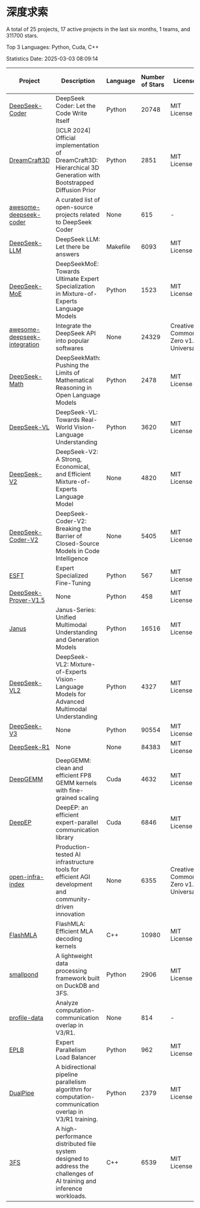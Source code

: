 # 深度求索

A total of 25 projects, 17 active projects in the last six months, 1 teams, and 311700 stars.

Top 3 Languages: Python, Cuda, C++

Statistics Date: 2025-03-03 08:09:14

| Project | Description | Language | Number of Stars | License | Creation Date | Last Updated Date | Last Pushed Date |
| --- | --- | --- | --- | --- | --- | --- | --- |
| [DeepSeek-Coder](https://github.com/deepseek-ai/DeepSeek-Coder) | DeepSeek Coder: Let the Code Write Itself | Python | 20748 | MIT License | 2023-10-20 | 2025-03-03 | 2024-05-21 |
| [DreamCraft3D](https://github.com/deepseek-ai/DreamCraft3D) | [ICLR 2024] Official implementation of DreamCraft3D: Hierarchical 3D Generation with Bootstrapped Diffusion Prior | Python | 2851 | MIT License | 2023-10-23 | 2025-03-03 | 2024-08-21 |
| [awesome-deepseek-coder](https://github.com/deepseek-ai/awesome-deepseek-coder) | A curated list of open-source projects related to DeepSeek Coder | None | 615 | - | 2023-11-06 | 2025-03-03 | 2024-04-03 |
| [DeepSeek-LLM](https://github.com/deepseek-ai/DeepSeek-LLM) | DeepSeek LLM: Let there be answers | Makefile | 6093 | MIT License | 2023-11-29 | 2025-03-03 | 2024-02-04 |
| [DeepSeek-MoE](https://github.com/deepseek-ai/DeepSeek-MoE) | DeepSeekMoE: Towards Ultimate Expert Specialization in Mixture-of-Experts Language Models | Python | 1523 | MIT License | 2024-01-02 | 2025-03-03 | 2024-01-16 |
| [awesome-deepseek-integration](https://github.com/deepseek-ai/awesome-deepseek-integration) | Integrate the DeepSeek API into popular softwares | None | 24329 | Creative Commons Zero v1.0 Universal | 2024-01-11 | 2025-03-03 | 2025-02-28 |
| [DeepSeek-Math](https://github.com/deepseek-ai/DeepSeek-Math) | DeepSeekMath: Pushing the Limits of Mathematical Reasoning in Open Language Models | Python | 2478 | MIT License | 2024-02-05 | 2025-03-03 | 2024-04-15 |
| [DeepSeek-VL](https://github.com/deepseek-ai/DeepSeek-VL) | DeepSeek-VL: Towards Real-World Vision-Language Understanding | Python | 3620 | MIT License | 2024-03-07 | 2025-03-03 | 2024-04-24 |
| [DeepSeek-V2](https://github.com/deepseek-ai/DeepSeek-V2) | DeepSeek-V2: A Strong, Economical, and Efficient Mixture-of-Experts Language Model | None | 4820 | MIT License | 2024-04-22 | 2025-03-03 | 2024-09-25 |
| [DeepSeek-Coder-V2](https://github.com/deepseek-ai/DeepSeek-Coder-V2) | DeepSeek-Coder-V2: Breaking the Barrier of Closed-Source Models in Code Intelligence | None | 5405 | MIT License | 2024-06-14 | 2025-03-03 | 2024-09-24 |
| [ESFT](https://github.com/deepseek-ai/ESFT) | Expert Specialized Fine-Tuning | Python | 567 | MIT License | 2024-07-04 | 2025-03-03 | 2024-09-22 |
| [DeepSeek-Prover-V1.5](https://github.com/deepseek-ai/DeepSeek-Prover-V1.5) | None | Python | 458 | MIT License | 2024-08-15 | 2025-03-03 | 2024-08-16 |
| [Janus](https://github.com/deepseek-ai/Janus) | Janus-Series: Unified Multimodal Understanding and Generation Models | Python | 16516 | MIT License | 2024-10-18 | 2025-03-03 | 2025-02-01 |
| [DeepSeek-VL2](https://github.com/deepseek-ai/DeepSeek-VL2) | DeepSeek-VL2: Mixture-of-Experts Vision-Language Models for Advanced Multimodal Understanding | Python | 4327 | MIT License | 2024-12-13 | 2025-03-03 | 2025-02-26 |
| [DeepSeek-V3](https://github.com/deepseek-ai/DeepSeek-V3) | None | Python | 90554 | MIT License | 2024-12-26 | 2025-03-03 | 2025-02-24 |
| [DeepSeek-R1](https://github.com/deepseek-ai/DeepSeek-R1) | None | None | 84383 | MIT License | 2025-01-20 | 2025-03-03 | 2025-02-24 |
| [DeepGEMM](https://github.com/deepseek-ai/DeepGEMM) | DeepGEMM: clean and efficient FP8 GEMM kernels with fine-grained scaling | Cuda | 4632 | MIT License | 2025-02-13 | 2025-03-03 | 2025-03-03 |
| [DeepEP](https://github.com/deepseek-ai/DeepEP) | DeepEP: an efficient expert-parallel communication library | Cuda | 6846 | MIT License | 2025-02-17 | 2025-03-03 | 2025-03-03 |
| [open-infra-index](https://github.com/deepseek-ai/open-infra-index) | Production-tested AI infrastructure tools for efficient AGI development and community-driven innovation | None | 6355 | Creative Commons Zero v1.0 Universal | 2025-02-21 | 2025-03-03 | 2025-03-01 |
| [FlashMLA](https://github.com/deepseek-ai/FlashMLA) | FlashMLA: Efficient MLA decoding kernels | C++ | 10980 | MIT License | 2025-02-21 | 2025-03-03 | 2025-03-01 |
| [smallpond](https://github.com/deepseek-ai/smallpond) | A lightweight data processing framework built on DuckDB and 3FS. | Python | 2906 | MIT License | 2025-02-24 | 2025-03-03 | 2025-03-03 |
| [profile-data](https://github.com/deepseek-ai/profile-data) | Analyze computation-communication overlap in V3/R1. | None | 814 | - | 2025-02-26 | 2025-03-03 | 2025-02-27 |
| [EPLB](https://github.com/deepseek-ai/EPLB) | Expert Parallelism Load Balancer | Python | 962 | MIT License | 2025-02-26 | 2025-03-03 | 2025-02-27 |
| [DualPipe](https://github.com/deepseek-ai/DualPipe) | A bidirectional pipeline parallelism algorithm for computation-communication overlap in V3/R1 training. | Python | 2379 | MIT License | 2025-02-26 | 2025-03-03 | 2025-02-28 |
| [3FS](https://github.com/deepseek-ai/3FS) |  A high-performance distributed file system designed to address the challenges of AI training and inference workloads.  | C++ | 6539 | MIT License | 2025-02-27 | 2025-03-03 | 2025-03-03 |
